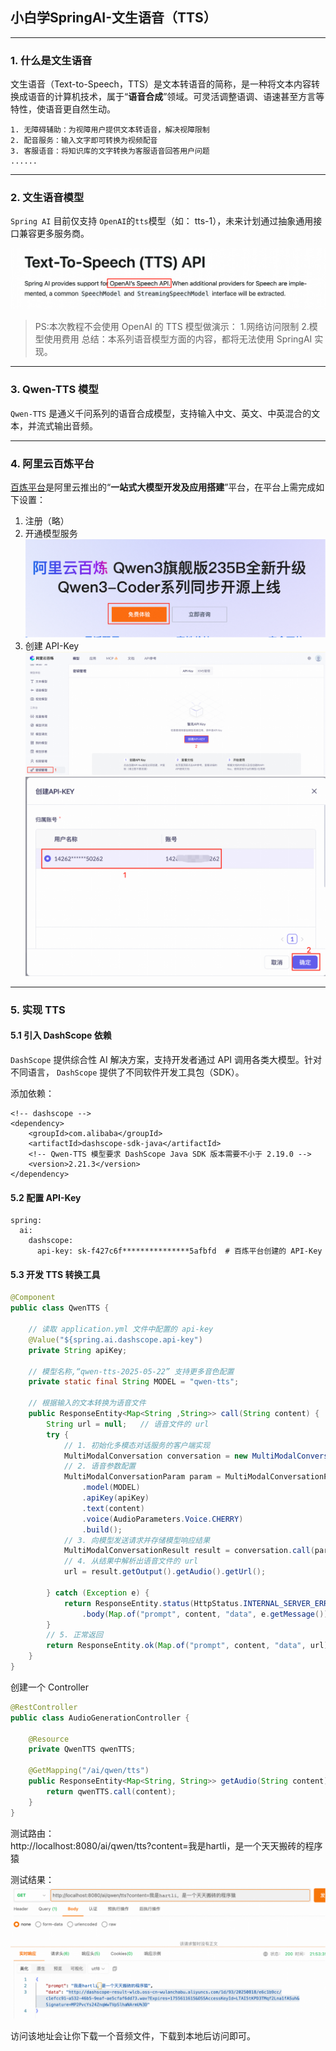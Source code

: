 ## 小白学SpringAI-文生语音（TTS）

---

### 1. 什么是文生语音

文生语音（Text-to-Speech，TTS）是文本转语音的简称，是一种将文本内容转换成语音的计算机技术，属于“**语音合成**”领域。可灵活调整语调、语速甚至方言等特性，使语音更自然生动。

```
1. 无障碍辅助：为视障用户提供文本转语音，解决视障限制
2. 配音服务：输入文字即可转换为视频配音
3. 客服语音：将知识库的文字转换为客服语音回答用户问题
......
```

---

### 2. 文生语音模型

`Spring AI` 目前仅支持 `OpenAI`的`tts`模型（如： tts-1），未来计划通过抽象通用接口兼容更多服务商。

![SpringAI支持TTS的大模型](images/17/spring-ai-tts-supported-models.png)

> PS:本次教程不会使用 OpenAI 的 TTS 模型做演示：
> 1.网络访问限制
> 2.模型使用费用
> 总结：本系列语音模型方面的内容，都将无法使用 SpringAI 实现。

---

### 3. Qwen-TTS 模型
`Qwen-TTS` 是通义千问系列的语音合成模型，支持输入中文、英文、中英混合的文本，并流式输出音频。

---

### 4. 阿里云百炼平台

[百炼平台](https://www.aliyun.com/product/bailian)是阿里云推出的“**一站式大模型开发及应用搭建**”平台，在平台上需完成如下设置：
1. 注册（略）
2. 开通模型服务
![免费体验](images/17/free.png)
3. 创建 API-Key
![api-key manage](images/17/api-key-manage-page.png)
![create-api-key](images/17/create-api-key.png)

---

### 5. 实现 TTS
#### 5.1 引入 DashScope 依赖

`DashScope` 提供综合性 AI 解决方案，支持开发者通过 API 调用各类大模型。针对不同语言， `DashScope` 提供了不同软件开发工具包（SDK）。

添加依赖：

```
<!-- dashscope -->
<dependency>
    <groupId>com.alibaba</groupId>
    <artifactId>dashscope-sdk-java</artifactId>
    <!-- Qwen-TTS 模型要求 DashScope Java SDK 版本需要不小于 2.19.0 -->
    <version>2.21.3</version>
</dependency>
```

#### 5.2 配置 API-Key

```
spring:
  ai:
    dashscope:
      api-key: sk-f427c6f***************5afbfd  # 百炼平台创建的 API-Key
```

#### 5.3 开发 TTS 转换工具

```java
@Component
public class QwenTTS {

    // 读取 application.yml 文件中配置的 api-key
    @Value("${spring.ai.dashscope.api-key")
    private String apiKey;

    // 模型名称,“qwen-tts-2025-05-22” 支持更多音色配置
    private static final String MODEL = "qwen-tts";

    // 根据输入的文本转换为语音文件
    public ResponseEntity<Map<String ,String>> call(String content) {
        String url = null;   // 语音文件的 url
        try {
            // 1. 初始化多模态对话服务的客户端实现
            MultiModalConversation conversation = new MultiModalConversation();
            // 2. 语音参数配置
            MultiModalConversationParam param = MultiModalConversationParam.builder()
                .model(MODEL)
                .apiKey(apiKey)
                .text(content)
                .voice(AudioParameters.Voice.CHERRY)
                .build();
            // 3. 向模型发送请求并存储模型响应结果
            MultiModalConversationResult result = conversation.call(param);
            // 4. 从结果中解析出语音文件的 url
            url = result.getOutput().getAudio().getUrl();

        } catch (Exception e) {
            return ResponseEntity.status(HttpStatus.INTERNAL_SERVER_ERROR)
                .body(Map.of("prompt", content, "data", e.getMessage()));
        }
        // 5. 正常返回
        return ResponseEntity.ok(Map.of("prompt", content, "data", url));
    }
}
```

创建一个 Controller
```java
@RestController
public class AudioGenerationController {

    @Resource
    private QwenTTS qwenTTS;

    @GetMapping("/ai/qwen/tts")
    public ResponseEntity<Map<String, String>> getAudio(String content) {
        return qwenTTS.call(content);
    }
}
```

测试路由：<br/>
http://localhost:8080/ai/qwen/tts?content=我是hartli，是一个天天搬砖的程序猿

测试结果：
![测试结果](images/17/first-result.png)

访问该地址会让你下载一个音频文件，下载到本地后访问即可。